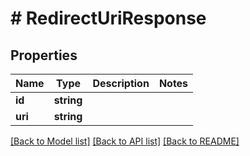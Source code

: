 # # RedirectUriResponse

## Properties

Name | Type | Description | Notes
------------ | ------------- | ------------- | -------------
**id** | **string** |  |
**uri** | **string** |  |

[[Back to Model list]](../../README.md#models) [[Back to API list]](../../README.md#endpoints) [[Back to README]](../../README.md)

